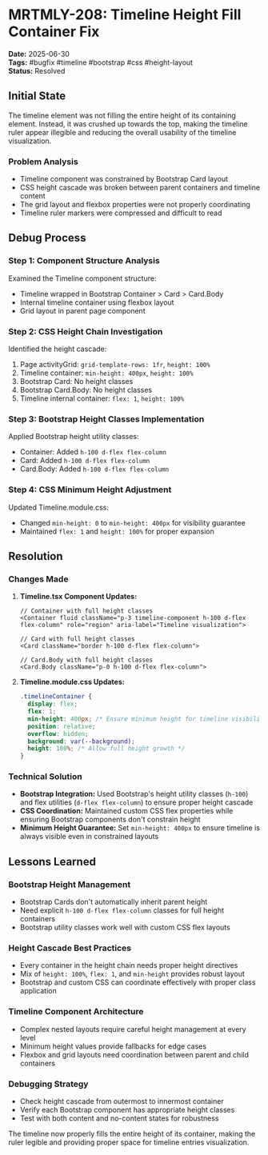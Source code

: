 # MRTMLY-208: Timeline Height Fill Container Fix

**Date:** 2025-06-30  
**Tags:** #bugfix #timeline #bootstrap #css #height-layout  
**Status:** Resolved

## Initial State

The timeline element was not filling the entire height of its containing element. Instead, it was crushed up towards the top, making the timeline ruler appear illegible and reducing the overall usability of the timeline visualization.

### Problem Analysis
- Timeline component was constrained by Bootstrap Card layout
- CSS height cascade was broken between parent containers and timeline content
- The grid layout and flexbox properties were not properly coordinating
- Timeline ruler markers were compressed and difficult to read

## Debug Process

### Step 1: Component Structure Analysis
Examined the Timeline component structure:
- Timeline wrapped in Bootstrap Container > Card > Card.Body
- Internal timeline container using flexbox layout
- Grid layout in parent page component

### Step 2: CSS Height Chain Investigation
Identified the height cascade:
1. Page activityGrid: `grid-template-rows: 1fr`, `height: 100%`
2. Timeline container: `min-height: 400px`, `height: 100%` 
3. Bootstrap Card: No height classes
4. Bootstrap Card.Body: No height classes
5. Timeline internal container: `flex: 1`, `height: 100%`

### Step 3: Bootstrap Height Classes Implementation
Applied Bootstrap height utility classes:
- Container: Added `h-100 d-flex flex-column`
- Card: Added `h-100 d-flex flex-column` 
- Card.Body: Added `h-100 d-flex flex-column`

### Step 4: CSS Minimum Height Adjustment
Updated Timeline.module.css:
- Changed `min-height: 0` to `min-height: 400px` for visibility guarantee
- Maintained `flex: 1` and `height: 100%` for proper expansion

## Resolution

### Changes Made

1. **Timeline.tsx Component Updates:**
   ```tsx
   // Container with full height classes
   <Container fluid className="p-3 timeline-component h-100 d-flex flex-column" role="region" aria-label="Timeline visualization">
   
   // Card with full height classes  
   <Card className="border h-100 d-flex flex-column">
   
   // Card.Body with full height classes
   <Card.Body className="p-0 h-100 d-flex flex-column">
   ```

2. **Timeline.module.css Updates:**
   ```css
   .timelineContainer {
     display: flex;
     flex: 1;
     min-height: 400px; /* Ensure minimum height for timeline visibility */
     position: relative;
     overflow: hidden;
     background: var(--background);
     height: 100%; /* Allow full height growth */
   }
   ```

### Technical Solution
- **Bootstrap Integration:** Used Bootstrap's height utility classes (`h-100`) and flex utilities (`d-flex flex-column`) to ensure proper height cascade
- **CSS Coordination:** Maintained custom CSS flex properties while ensuring Bootstrap components don't constrain height
- **Minimum Height Guarantee:** Set `min-height: 400px` to ensure timeline is always visible even in constrained layouts

## Lessons Learned

### Bootstrap Height Management
- Bootstrap Cards don't automatically inherit parent height
- Need explicit `h-100 d-flex flex-column` classes for full height containers
- Bootstrap utility classes work well with custom CSS flex layouts

### Height Cascade Best Practices
- Every container in the height chain needs proper height directives
- Mix of `height: 100%`, `flex: 1`, and `min-height` provides robust layout
- Bootstrap and custom CSS can coordinate effectively with proper class application

### Timeline Component Architecture
- Complex nested layouts require careful height management at every level
- Minimum height values provide fallbacks for edge cases
- Flexbox and grid layouts need coordination between parent and child containers

### Debugging Strategy
- Check height cascade from outermost to innermost container
- Verify each Bootstrap component has appropriate height classes
- Test with both content and no-content states for robustness

The timeline now properly fills the entire height of its container, making the ruler legible and providing proper space for timeline entries visualization.
